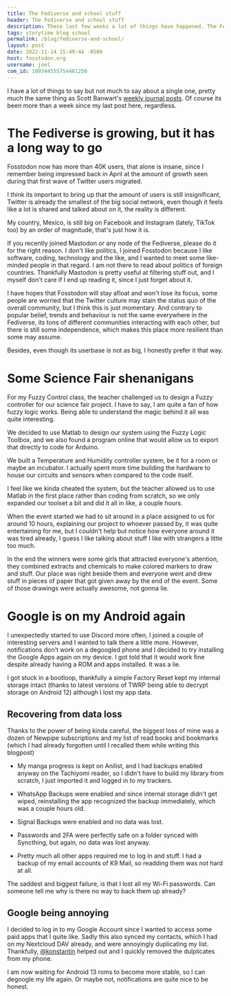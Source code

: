 ```yaml
---
title: The Fediverse and school stuff
header: The Fediverse and school stuff
description: These last few weeks a lot of things have happened. The Fediverse is growing, I did a Science Fair project, the last days of school are ending and I have some free time to mess up my phone.
tags: storytime blog school
permalink: /blog/fediverse-and-school/
layout: post
date: 2022-11-14 15:49:44 -0500
host: fosstodon.org
username: joel
com_id: 109344555754481250
---
```


I have a lot of things to say but not much to say about a single one, pretty much the same thing as Scott Banwart's [weekly journal posts](https://scottbanwart.com/blog/categories/Weekly-Journal/). Of course its been more than a week since my last post here, regardless.

# The Fediverse is growing, but it has a long way to go

Fosstodon now has more than 40K users, that alone is insane, since I remember being impressed back in April at the amount of growth seen during that first wave of Twitter users migrated.

I think its important to bring up that the amount of users is still insignificant, Twitter is already the smallest of the big social network, even though it feels like a lot is shared and talked about on it, the reality is different.

My country, Mexico, is still big on Facebook and Instagram (lately, TikTok too) by an order of magnitude, that's just how it is.

If you recently joined Mastodon or any node of the Fediverse, please do it for the right reason. I don't like politics, I joined Fosstodon because I like software, coding, technology and the like, and I wanted to meet some like-minded people in that regard. I am not there to read about politics of foreign countries. Thankfully Mastodon is pretty useful at filtering stuff out, and I myself don't care if I end up reading it, since I just forget about it.

I have hopes that Fosstodon will stay afloat and won't lose its focus, some people are worried that the Twitter culture may stain the status quo of the overall community, but I think this is just momentary. And contrary to popular belief, trends and behaviour is not the same everywhere in the Fediverse, its tons of different communities interacting with each other, but there is still some independence, which makes this place more resilient than some may assume.

Besides, even though its userbase is not as big, I honestly prefer it that way.

# Some Science Fair shenanigans

For my Fuzzy Control class, the teacher challenged us to design a Fuzzy controller for our science fair project. I have to say, I am quite a fan of how fuzzy logic works. Being able to understand the magic behind it all was quite interesting.

We decided to use Matlab to design our system using the Fuzzy Logic Toolbox, and we also found a program online that would allow us to export that directly to code for Arduino.

We built a Temperature and Humidity controller system, be it for a room or maybe an incubator. I actually spent more time building the hardware to house our circuits and sensors when compared to the code itself.

I feel like we kinda cheated the system, but the teacher allowed us to use Matlab in the first place rather than coding from scratch, so we only expanded our toolset a bit and did it all in like, a couple hours.

When the event started we had to sit around in a place assigned to us for around 10 hours, explaining our project to whoever passed by, it was quite entertaining for me, but I couldn't help but notice how everyone around it was tired already, I guess I like talking about stuff I like with strangers a little too much.

In the end the winners were some girls that attracted everyone's attention, they combined extracts and chemicals to make colored markers to draw and stuff. Our place was right beside them and everyone went and drew stuff in pieces of paper that got given away by the end of the event. Some of those drawings were actually awesome, not gonna lie.

# Google is on my Android again

I unexpectedly started to use Discord more often, I joined a couple of interesting servers and I wanted to talk there a little more. However, notifications don't work on a degoogled phone and I decided to try installing the Google Apps again on my device. I got told that it would work fine despite already having a ROM and apps installed. It was a lie.

I got stuck in a bootloop, thankfully a simple Factory Reset kept my internal storage intact (thanks to latest versions of TWRP being able to decrypt storage on Android 12) although I lost my app data.

## Recovering from data loss

Thanks to the power of being kinda careful, the biggest loss of mine was a dozen of Newpipe subscriptions and my list of read books and bookmarks (which I had already forgotten until I recalled them while writing this blogpost)

- My manga progress is kept on Anilist, and I had backups enabled anyway on the Tachiyomi reader, so I didn't have to build my library from scratch, I just imported it and logged in to my trackers.

- WhatsApp Backups were enabled and since internal storage didn't get wiped, reinstalling the app recognized the backup immediately, which was a couple hours old.

- Signal Backups were enabled and no data was lost.

- Passwords and 2FA were perfectly safe on a folder synced with Syncthing, but again, no data was lost anyway.

- Pretty much all other apps required me to log in and stuff. I had a backup of my email accounts of K9 Mail, so readding them was not hard at all.

The saddest and biggest failure, is that I lost all my Wi-Fi passwords. Can someone tell me why is there no way to back them up already?

## Google being annoying

I decided to log in to my Google Account since I wanted to access some paid apps that I quite like. Sadly this also synced my contacts, which I had on my Nextcloud DAV already, and were annoyingly duplicating my list. Thankfully, [@konstantin](https://fosstodon.org/@konstantin/109344169471028214) helped out and I quickly removed the dulplicates from my phone.

I am now waiting for Android 13 roms to become more stable, so I can degoogle my life again. Or maybe not, notifications are quite nice to be honest.



